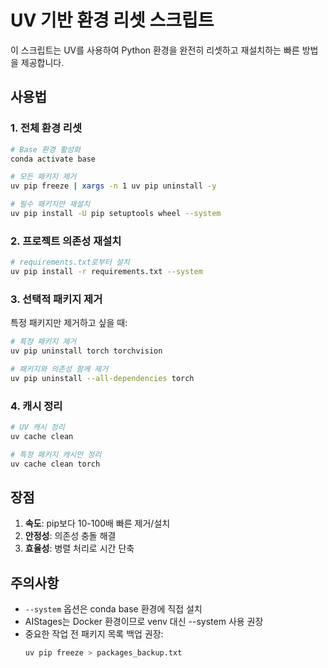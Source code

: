 # UV 기반 환경 리셋 스크립트

이 스크립트는 UV를 사용하여 Python 환경을 완전히 리셋하고 재설치하는 빠른 방법을 제공합니다.

## 사용법

### 1. 전체 환경 리셋
```bash
# Base 환경 활성화
conda activate base

# 모든 패키지 제거
uv pip freeze | xargs -n 1 uv pip uninstall -y

# 필수 패키지만 재설치
uv pip install -U pip setuptools wheel --system
```

### 2. 프로젝트 의존성 재설치
```bash
# requirements.txt로부터 설치
uv pip install -r requirements.txt --system
```

### 3. 선택적 패키지 제거
특정 패키지만 제거하고 싶을 때:
```bash
# 특정 패키지 제거
uv pip uninstall torch torchvision

# 패키지와 의존성 함께 제거
uv pip uninstall --all-dependencies torch
```

### 4. 캐시 정리
```bash
# UV 캐시 정리
uv cache clean

# 특정 패키지 캐시만 정리
uv cache clean torch
```

## 장점

1. **속도**: pip보다 10-100배 빠른 제거/설치
2. **안정성**: 의존성 충돌 해결
3. **효율성**: 병렬 처리로 시간 단축

## 주의사항

- `--system` 옵션은 conda base 환경에 직접 설치
- AIStages는 Docker 환경이므로 venv 대신 --system 사용 권장
- 중요한 작업 전 패키지 목록 백업 권장:
  ```bash
  uv pip freeze > packages_backup.txt
  ```
